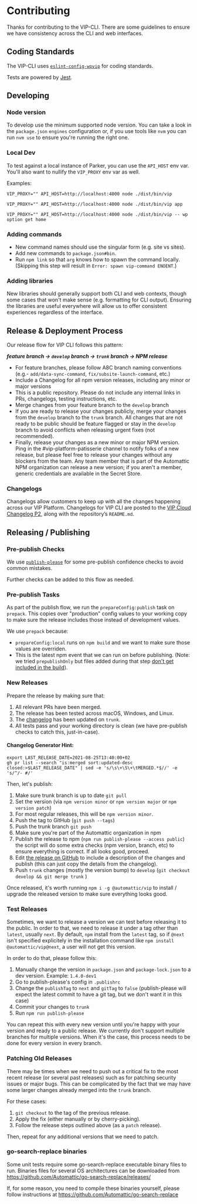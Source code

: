 # Contributing

Thanks for contributing to the VIP-CLI. There are some guidelines to ensure we have consistency across the CLI and web interfaces.

## Coding Standards

The VIP-CLI uses [`eslint-config-wpvip`](https://github.com/Automattic/eslint-config-wpvip) for coding standards.

Tests are powered by [Jest](https://jestjs.io).

## Developing

### Node version

To develop use the minimum supported node version. You can take a look in the `package.json` `engines` configuration
or, if you use tools like `nvm` you can run `nvm use` to ensure you're running the right one.

### Local Dev

To test against a local instance of Parker, you can use the `API_HOST` env var. You'll also want to nullify the `VIP_PROXY` env var as well.

Examples:

```
VIP_PROXY="" API_HOST=http://localhost:4000 node ./dist/bin/vip

VIP_PROXY="" API_HOST=http://localhost:4000 node ./dist/bin/vip app

VIP_PROXY="" API_HOST=http://localhost:4000 node ./dist/bin/vip -- wp option get home
```

### Adding commands

* New command names should use the singular form (e.g. site vs sites).
* Add new commands to `package.json#bin`.
* Run `npm link` so that `arg` knows how to spawn the command locally. (Skipping this step will result in `Error: spawn vip-command ENOENT`.)

### Adding libraries

New libraries should generally support both CLI and web contexts, though some cases that won't make sense (e.g. formatting for CLI output). Ensuring the libraries are useful everywhere will allow us to offer consistent experiences regardless of the interface.

## Release & Deployment Process

Our release flow for VIP CLI follows this pattern:

**_feature branch -> `develop` branch -> `trunk` branch -> NPM release_**

- For feature branches, please follow A8C branch naming conventions (e.g.- `add/data-sync-command`, `fix/subsite-launch-command`, etc.)
- Include a Changelog for all npm version releases, including any minor or major versions
- This is a public repository. Please do not include any internal links in PRs, changelogs, testing instructions, etc.
- Merge changes from your feature branch to the `develop` branch
- If you are ready to release your changes publicly, merge your changes from the `develop` branch to the `trunk` branch. All changes that are not ready to be public should be feature flagged or stay in the `develop` branch to avoid conflicts when releasing urgent fixes (not recommended).
- Finally, release your changes as a new minor or major NPM version. Ping in the #vip-platform-patisserie channel to notify folks of a new release, but please feel free to release your changes without any blockers from the team. Any team member that is part of the Automattic NPM organization can release a new version; if you aren't a member, generic credentials are available in the Secret Store.

### Changelogs
Changelogs allow customers to keep up with all the changes happening across our VIP Platform. Changelogs for VIP CLI are posted to the [VIP Cloud Changelog P2](https://wpvipchangelog.wordpress.com/), along with the repository’s `README.md`.

## Releasing / Publishing

### Pre-publish Checks

We use [`publish-please`](https://github.com/inikulin/publish-please) for some pre-publish confidence checks to avoid common mistakes.

Further checks can be added to this flow as needed.

### Pre-publish Tasks

As part of the publish flow, we run the `prepareConfig:publish` task on `prepack`. This copies over "production" config values to your working copy to make sure the release includes those instead of development values.

We use `prepack` because:

- `prepareConfig:local` runs on `npm build` and we want to make sure those values are overriden.
- This is the latest npm event that we can run on before publishing. (Note: we tried `prepublishOnly` but files added during that step [don't get included in the build](https://github.com/Automattic/vip-cli/commit/c7dabe1b0f73ec9e6e8c05ccff0c41281e4cd5e8)).

### New Releases

Prepare the release by making sure that:

1. All relevant PRs have been merged.
1. The release has been tested across macOS, Windows, and Linux.
1. The [changelog](https://github.com/Automattic/vip-cli/blob/trunk/CHANGELOG.md) has been updated on `trunk`.
1. All tests pass and your working directory is clean (we have pre-publish checks to catch this, just-in-case).

#### Changelog Generator Hint:

```
export LAST_RELEASE_DATE=2021-08-25T13:40:00+02
gh pr list --search "is:merged sort:updated-desc closed:>$LAST_RELEASE_DATE" | sed -e 's/\s\+\S\+\tMERGED.*$//' -e 's/^/- #/'
```

Then, let's publish:

1. Make sure trunk branch is up to date `git pull`
1. Set the version (via `npm version minor` or `npm version major` or `npm version patch`)
1. For most regular releases, this will be `npm version minor`.
1. Push the tag to GitHub (`git push --tags`)
1. Push the trunk branch `git push`
1. Make sure you're part of the Automattic organization in npm
1. Publish the release to npm (`npm run publish-please --access public`) the script will do some extra checks (npm version, branch, etc) to ensure everything is correct. If all looks good, proceed.
1. Edit [the release on GitHub](https://github.com/Automattic/vip-cli/releases) to include a description of the changes and publish (this can just copy the details from the changelog).
1. Push `trunk` changes (mostly the version bump) to `develop` (`git checkout develop && git merge trunk` )

Once released, it's worth running `npm i -g @automattic/vip` to install / upgrade the released version to make sure everything looks good.

### Test Releases

Sometimes, we want to release a version we can test before releasing it to the public. In order to that, we need to release it under a tag other than `latest`, usually `next`. By default, `npm` install from the `latest` tag, so if `@next` isn't specified explicitely in the installation command like `npm install @automattic/vip@next`, a user will not get this version.

In order to do that, please follow this:

1. Manually change the version in `package.json` and `package-lock.json` to a dev version. Example: `1.4.0-dev1`
2. Go to publish-please's config in `.publishrc`
3. Change the `publishTag` to `next` and `gitTag` to `false` (publish-please will expect the latest commit to have a git tag, but we don't want it in this case)
4. Commit your changes to `trunk`
5. Run `npm run publish-please`

You can repeat this with every new version until you're happy with your version and ready to a public release. We currently don't support multiple branches for multiple versions. When it's the case, this process needs to be done for every version in every branch.

### Patching Old Releases

There may be times when we need to push out a critical fix to the most recent release (or several past releases) such as for patching security issues or major bugs. This can be complicated by the fact that we may have some larger changes already merged into the `trunk` branch.

For these cases:

1. `git checkout` to the tag of the previous release.
1. Apply the fix (either manually or by cherry-picking).
1. Follow the release steps outlined above (as a `patch` release).

Then, repeat for any additional versions that we need to patch.

### go-search-replace binaries

Some unit tests require some go-search-replace executable binary files to run. Binaries files for several OS architectures can be downloaded from https://github.com/Automattic/go-search-replace/releases/

If, for some reason, you need to compile these binaries yourself, please follow instructions at https://github.com/Automattic/go-search-replace
